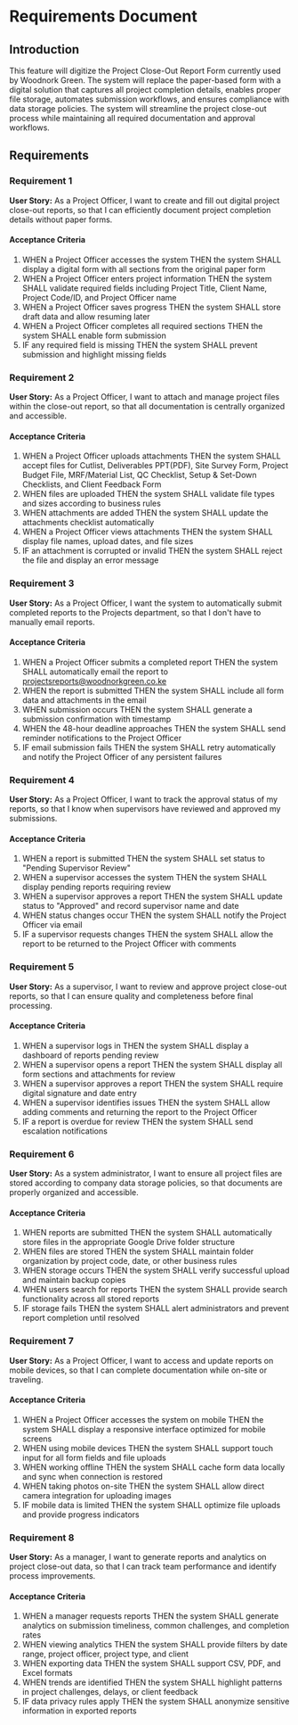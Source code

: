 # Requirements Document

## Introduction

This feature will digitize the Project Close-Out Report Form currently used by Woodnork Green. The system will replace the paper-based form with a digital solution that captures all project completion details, enables proper file storage, automates submission workflows, and ensures compliance with data storage policies. The system will streamline the project close-out process while maintaining all required documentation and approval workflows.

## Requirements

### Requirement 1

**User Story:** As a Project Officer, I want to create and fill out digital project close-out reports, so that I can efficiently document project completion details without paper forms.

#### Acceptance Criteria

1. WHEN a Project Officer accesses the system THEN the system SHALL display a digital form with all sections from the original paper form
2. WHEN a Project Officer enters project information THEN the system SHALL validate required fields including Project Title, Client Name, Project Code/ID, and Project Officer name
3. WHEN a Project Officer saves progress THEN the system SHALL store draft data and allow resuming later
4. WHEN a Project Officer completes all required sections THEN the system SHALL enable form submission
5. IF any required field is missing THEN the system SHALL prevent submission and highlight missing fields

### Requirement 2

**User Story:** As a Project Officer, I want to attach and manage project files within the close-out report, so that all documentation is centrally organized and accessible.

#### Acceptance Criteria

1. WHEN a Project Officer uploads attachments THEN the system SHALL accept files for Cutlist, Deliverables PPT(PDF), Site Survey Form, Project Budget File, MRF/Material List, QC Checklist, Setup & Set-Down Checklists, and Client Feedback Form
2. WHEN files are uploaded THEN the system SHALL validate file types and sizes according to business rules
3. WHEN attachments are added THEN the system SHALL update the attachments checklist automatically
4. WHEN a Project Officer views attachments THEN the system SHALL display file names, upload dates, and file sizes
5. IF an attachment is corrupted or invalid THEN the system SHALL reject the file and display an error message

### Requirement 3

**User Story:** As a Project Officer, I want the system to automatically submit completed reports to the Projects department, so that I don't have to manually email reports.

#### Acceptance Criteria

1. WHEN a Project Officer submits a completed report THEN the system SHALL automatically email the report to projectsreports@woodnorkgreen.co.ke
2. WHEN the report is submitted THEN the system SHALL include all form data and attachments in the email
3. WHEN submission occurs THEN the system SHALL generate a submission confirmation with timestamp
4. WHEN the 48-hour deadline approaches THEN the system SHALL send reminder notifications to the Project Officer
5. IF email submission fails THEN the system SHALL retry automatically and notify the Project Officer of any persistent failures

### Requirement 4

**User Story:** As a Project Officer, I want to track the approval status of my reports, so that I know when supervisors have reviewed and approved my submissions.

#### Acceptance Criteria

1. WHEN a report is submitted THEN the system SHALL set status to "Pending Supervisor Review"
2. WHEN a supervisor accesses the system THEN the system SHALL display pending reports requiring review
3. WHEN a supervisor approves a report THEN the system SHALL update status to "Approved" and record supervisor name and date
4. WHEN status changes occur THEN the system SHALL notify the Project Officer via email
5. IF a supervisor requests changes THEN the system SHALL allow the report to be returned to the Project Officer with comments

### Requirement 5

**User Story:** As a supervisor, I want to review and approve project close-out reports, so that I can ensure quality and completeness before final processing.

#### Acceptance Criteria

1. WHEN a supervisor logs in THEN the system SHALL display a dashboard of reports pending review
2. WHEN a supervisor opens a report THEN the system SHALL display all form sections and attachments for review
3. WHEN a supervisor approves a report THEN the system SHALL require digital signature and date entry
4. WHEN a supervisor identifies issues THEN the system SHALL allow adding comments and returning the report to the Project Officer
5. IF a report is overdue for review THEN the system SHALL send escalation notifications

### Requirement 6

**User Story:** As a system administrator, I want to ensure all project files are stored according to company data storage policies, so that documents are properly organized and accessible.

#### Acceptance Criteria

1. WHEN reports are submitted THEN the system SHALL automatically store files in the appropriate Google Drive folder structure
2. WHEN files are stored THEN the system SHALL maintain folder organization by project code, date, or other business rules
3. WHEN storage occurs THEN the system SHALL verify successful upload and maintain backup copies
4. WHEN users search for reports THEN the system SHALL provide search functionality across all stored reports
5. IF storage fails THEN the system SHALL alert administrators and prevent report completion until resolved

### Requirement 7

**User Story:** As a Project Officer, I want to access and update reports on mobile devices, so that I can complete documentation while on-site or traveling.

#### Acceptance Criteria

1. WHEN a Project Officer accesses the system on mobile THEN the system SHALL display a responsive interface optimized for mobile screens
2. WHEN using mobile devices THEN the system SHALL support touch input for all form fields and file uploads
3. WHEN working offline THEN the system SHALL cache form data locally and sync when connection is restored
4. WHEN taking photos on-site THEN the system SHALL allow direct camera integration for uploading images
5. IF mobile data is limited THEN the system SHALL optimize file uploads and provide progress indicators

### Requirement 8

**User Story:** As a manager, I want to generate reports and analytics on project close-out data, so that I can track team performance and identify process improvements.

#### Acceptance Criteria

1. WHEN a manager requests reports THEN the system SHALL generate analytics on submission timeliness, common challenges, and completion rates
2. WHEN viewing analytics THEN the system SHALL provide filters by date range, project officer, project type, and client
3. WHEN exporting data THEN the system SHALL support CSV, PDF, and Excel formats
4. WHEN trends are identified THEN the system SHALL highlight patterns in project challenges, delays, or client feedback
5. IF data privacy rules apply THEN the system SHALL anonymize sensitive information in exported reports